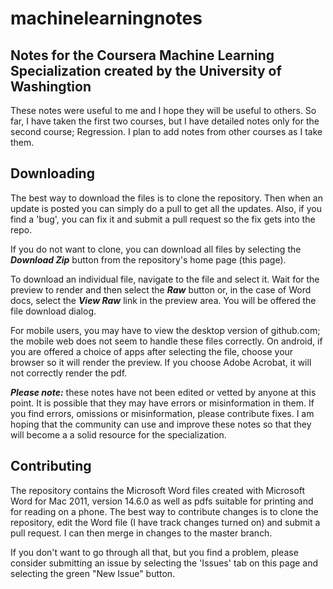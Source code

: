 # machinelearningnotes
## Notes for the Coursera Machine Learning Specialization created by the University of Washingtion

These notes were useful to me and I hope they will be useful to others. So far, I have taken the first two courses, but I have detailed notes only for the second course; Regression.  I plan to add notes from other courses as I take them.

## Downloading
The best way to download the files is to clone the repository.  Then when an update is posted you can simply do a pull to get all the updates.  Also, if you find a 'bug', you can fix it and submit a pull request so the fix gets into the repo.

If you do not want to clone, you can download all files by selecting the ***Download Zip*** button from the repository's home page (this page).

To download an individual file, navigate to the file and select it. Wait for the preview to render and then select the ***Raw*** button or, in the case of Word docs, select the ***View Raw*** link in the preview area.   You will be offered the file download dialog.

For mobile users, you may have to view the desktop version of github.com; the mobile web does not seem to handle these files correctly.  On android, if you are offered a choice of apps after selecting the file, choose your browser so it will render the preview.  If you choose Adobe Acrobat, it will not correctly render the pdf.

***Please note:*** these notes have not been edited or vetted by anyone at this point. It is possible that they may have errors or misinformation in them.  If you find errors, omissions or misinformation, please contribute fixes.  I am hoping that the community can use and improve these notes so that they will become a a solid resource for the specialization.  

## Contributing
The repository contains the Microsoft Word files created with Microsoft Word for Mac 2011, version 14.6.0 as well as pdfs suitable for printing and for reading on a phone.  The best way to contribute changes is to clone the repository, edit the Word file (I have track changes turned on) and submit a pull request.  I can then merge in changes to the master branch.

If you don't want to go through all that, but you find a problem, please consider submitting an issue by selecting the 'Issues' tab on this page and selecting the green "New Issue" button.


